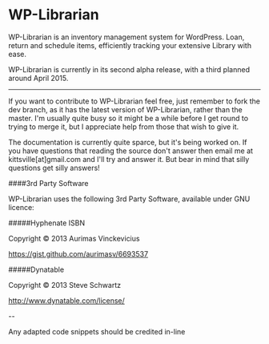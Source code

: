 # WP-Librarian

WP-Librarian is an inventory management system for WordPress. Loan, return and schedule items, efficiently tracking your extensive Library with ease.

WP-Librarian is currently in its second alpha release, with a third planned around April 2015.

----

If you want to contribute to WP-Librarian feel free, just remember to fork the dev branch, as it has the latest version of WP-Librarian, rather than the master. I'm usually quite busy so it might be a while before I get round to trying to merge it, but I appreciate help from those that wish to give it.

The documentation is currently quite sparce, but it's being worked on. If you have questions that reading the source don't answer then email me at kittsville[at]gmail.com and I'll try and answer it. But bear in mind that silly questions get silly answers!


####3rd Party Software

WP-Librarian uses the following 3rd Party Software, available under GNU licence:


#####Hyphenate ISBN

Copyright © 2013 Aurimas Vinckevicius

https://gist.github.com/aurimasv/6693537


#####Dynatable

Copyright © 2013  Steve Schwartz

http://www.dynatable.com/license/

--

Any adapted code snippets should be credited in-line
